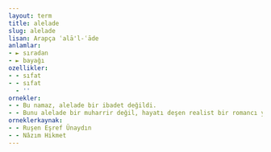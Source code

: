 ```yaml
---
layout: term
title: alelade
slug: alelade
lisan: Arapça ʿalā'l-ʿāde
anlamlar:
- ► sıradan
- ► bayağı
ozellikler:
- - sıfat
- - sıfat
  - ''
ornekler:
- - Bu namaz, alelade bir ibadet değildi.
- - Bunu alelade bir muharrir değil, hayatı deşen realist bir romancı yazıyor.
orneklerkaynak:
- - Ruşen Eşref Ünaydın
- - Nâzım Hikmet
---
```

